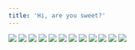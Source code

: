 ```yaml
---
title: 'Hi, are you sweet?'
---
```


![](images/ribald-youth/part-37/pg432.jpg)
![](images/ribald-youth/part-37/pg433.jpg)
![](images/ribald-youth/part-37/pg434.jpg)
![](images/ribald-youth/part-37/pg435.jpg)
![](images/ribald-youth/part-37/pg436.jpg)
![](images/ribald-youth/part-37/pg437.jpg)
![](images/ribald-youth/part-37/pg438.jpg)
![](images/ribald-youth/part-37/pg439.jpg)
![](images/ribald-youth/part-37/pg440.jpg)
![](images/ribald-youth/part-37/pg441.jpg)
![](images/ribald-youth/part-37/pg442.jpg)
![](images/ribald-youth/part-37/pg443.jpg)